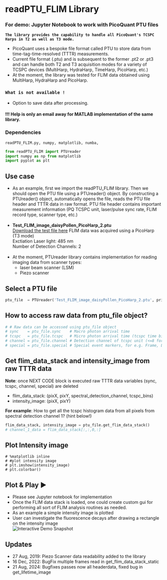 # readPTU_FLIM Library
### For demo: Jupyter Notebook to work with PicoQuant PTU files
**`The library provides the capability to handle all PicoQuant's TCSPC Harps in T2 as well as T3 mode.`**
- PicoQuant uses a bespoke file format called PTU to store data from time-tag-time-resolved (TTTR) measurements.<br/>
- Current file format (.ptu) and is subsequent to the former .pt2 or .pt3 and can handle both T2 and T3 acquisition modes for a variety of TCSPC devices (MultiHarp, HydraHarp, TimeHarp, PicoHarp, etc.) <br/>
- At the moment, the library was tested for FLIM data obtained using MultiHarp, HydraHarp and PicoHarp. <br/>

### **`What is not available !`**
- Option to save data after processing. <br/>
#### !!! Help is only an email away for MATLAB implementation of the same library.

### Dependencies

`readPTU_FLIM.py, numpy, matplotlib, numba,`

```python
from readPTU_FLIM import PTUreader 
import numpy as np from matplotlib 
import pyplot as plt
```

## Use case
- As an example, first we import the readPTU_FLIM library. Then we should open the PTU file using a PTUreader() object. By constructing a PTUreader() object, automatically opens the file, reads the PTU file header and TTTR data in raw format. PTU file header contains important measurement information (PQ TCSPC unit, laser/pulse sync rate, FLIM record type, scanner type, etc.)<br/><br/> 
- **Test_FLIM_image_daisyPollen_PicoHarp_2.ptu**<br> 
[Download the test file here](https://drive.google.com/file/d/1XtGL2yh_hJhaXIJhEDD5BpHNQXYQZX_p/view?usp=sharing)
FLIM data was acquired using a PicoHarp (T3 mode) <br>
Exctiation Laser light: 485 nm<br>
Number of Detection Channels: 2<br/><br/>
- At the moment, PTUreader library contains implementation for reading imaging data from scanner types: 
  - laser beam scanner (LSM) 
  - Piezo scanner

## Select a PTU file
```python
ptu_file  = PTUreader('Test_FLIM_image_daisyPollen_PicoHarp_2.ptu', print_header_data = False)
```

## How to access raw data from ptu_file object?
```python
# # Raw data can be accessed using ptu_file object
# sync    = ptu_file.sync    # Macro photon arrival time
# tcspc   = ptu_file.tcspc   # Micro photon arrival time (tcspc time bin resoultion)
# channel = ptu_file.channel # Detection channel of tcspc unit (<=8 for PQ hardware in 2019)
# special = ptu_file.special # Special event markers, for e.g. Frame, LineStart, LineStop, etc.
```

## Get flim_data_stack and intensity_image from raw TTTR data
 **Note**: once NEXT CODE block is executed raw TTTR data variables (sync, tcspc, channel, special) are deleted
- flim_data_stack: (pixX, pixY, spectral_detection_channel, tcspc_bins)
- intensity_image: (pixX, pixY)

**For example**:
How to get all the tcspc histogram data from all pixels from spectral detection channel 1?  (hint below!) <br /> 

```python
flim_data_stack, intensity_image = ptu_file.get_flim_data_stack()
# channel_1_data = flim_data_stack[:,:,0,:]
```

## Plot Intensity image
```
# %matplotlib inline
# #plot intensity image
# plt.imshow(intensity_image)
# plt.colorbar()
```

## Plot & Play ▶
- Please see Jupyter notebook for implementation
- Once the FLIM data stack is loaded, one could create custom gui for performing all sort of FLIM analysis routines as needed.
- As an example a simple intensity image is plotted 
- User can investigate the fluorescence decays after drawing a rectangle on the intensity image <br/>
![Interactive Demo Snapshot](Test_FLIM_image_daisyPollen_PicoHarp_2.png)

## Updates
- 27 Aug, 2019: Piezo Scanner data readability added to the library
- 16 Dec, 2022: BugFix multiple frames read in get_flim_data_stack_static
- 21 Aug, 2024: Bugfixes passes now all headerdata, fixed bug in get_lifetime_image
